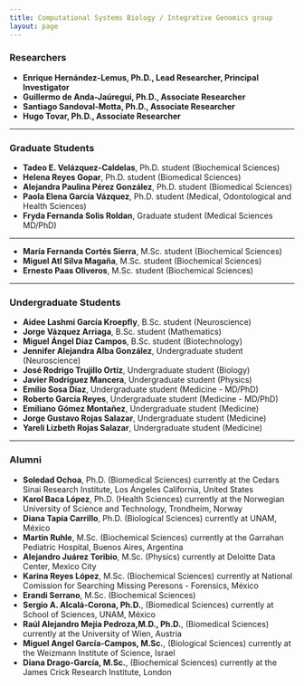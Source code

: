 ```yaml
---
title: Computational Systems Biology / Integrative Genomics group
layout: page
---
```

### Researchers

* __Enrique Hernández-Lemus, Ph.D., Lead Researcher, Principal Investigator__
* __Guillermo de Anda-Jaúregui, Ph.D., Associate Researcher__
* __Santiago Sandoval-Motta, Ph.D., Associate Researcher__
* __Hugo Tovar, Ph.D., Associate Researcher__

---
### Graduate Students

* __Tadeo E. Velázquez-Caldelas__, Ph.D. student (Biochemical Sciences) 
* __Helena Reyes Gopar__, Ph.D. student (Biomedical Sciences)
* __Alejandra Paulina Pérez González__, Ph.D. student (Biomedical Sciences)
* __Paola Elena García Vázquez__, Ph.D. student (Medical, Odontological and Health Sciences)
* __Fryda Fernanda Solis Roldan__, Graduate student (Medical Sciences MD/PhD)

---

* __María Fernanda Cortés Sierra__, M.Sc. student (Biochemical Sciences)
* __Miguel Atl Silva Magaña__, M.Sc. student (Biochemical Sciences)
* __Ernesto Paas Oliveros__, M.Sc. student (Biochemical Sciences)

---

### Undergraduate Students

* __Aidee Lashmi García Kroepfly__, B.Sc. student (Neuroscience)
* __Jorge Vázquez Arriaga__, B.Sc. student (Mathematics)
* __Miguel Ángel Díaz Campos__, B.Sc. student (Biotechnology)
* __Jennifer Alejandra Alba González__, Undergraduate student (Neuroscience)
* __José Rodrigo Trujillo Ortíz__, Undergraduate student (Biology)
* __Javier Rodríguez Mancera__, Undergraduate student (Physics)
* __Emilio Sosa Díaz__, Undergraduate student (Medicine - MD/PhD)
*  __Roberto García Reyes__, Undergraduate student (Medicine - MD/PhD)
* __Emiliano Gómez Montañez__, Undergraduate student (Medicine)
* __Jorge Gustavo Rojas Salazar__, Undergraduate student (Medicine)
* __Yareli Lizbeth Rojas Salazar__, Undergraduate student (Medicine)

---
### Alumni

* __Soledad Ochoa__, Ph.D. (Biomedical Sciences) currently at the Cedars Sinai Research Institute, Los Ángeles California, United States
* __Karol Baca López__, Ph.D. (Health Sciences) currently at the Norwegian University of Science and Technology, Trondheim, Norway
* __Diana Tapia Carrillo__, Ph.D. (Biological Sciences) currently at UNAM, México
* __Martin Ruhle__, M.Sc. (Biochemical Sciences) currently at the Garrahan Pediatric Hospital, Buenos Aires, Argentina
* __Alejandro Juárez Toribio__, M.Sc. (Physics) currently at Deloitte Data Center, Mexico City
* __Karina Reyes López__, M.Sc. (Biochemical Sciences) currently at National Comission for Searching Missing Peresons - Forensics, México
* __Erandi Serrano__, M.Sc. (Biochemical Sciences)
* __Sergio A. Alcalá-Corona, Ph.D.__, (Biomedical Sciences) currently at School of Sciences, UNAM, México
* __Raúl Alejandro Mejía Pedroza,M.D., Ph.D.__, (Biomedical Sciences) currently at the University of Wien, Austria
* __Miguel Angel García-Campos, M.Sc.__, (Biological Sciences) currently at the Weizmann Institute of Science, Israel
* __Diana Drago-García, M.Sc.__, (Biochemical Sciences) currently at the James Crick Research Institute, London



